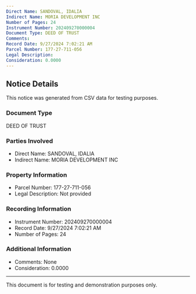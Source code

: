 ```yaml
---
Direct Name: SANDOVAL, IDALIA
Indirect Name: MORIA DEVELOPMENT INC
Number of Pages: 24
Instrument Number: 202409270000004
Document Type: DEED OF TRUST
Comments: 
Record Date: 9/27/2024 7:02:21 AM
Parcel Number: 177-27-711-056
Legal Description: 
Consideration: 0.0000
---
```


## Notice Details

This notice was generated from CSV data for testing purposes.

### Document Type
DEED OF TRUST

### Parties Involved
- Direct Name: SANDOVAL, IDALIA
- Indirect Name: MORIA DEVELOPMENT INC

### Property Information
- Parcel Number: 177-27-711-056
- Legal Description: Not provided

### Recording Information
- Instrument Number: 202409270000004
- Record Date: 9/27/2024 7:02:21 AM
- Number of Pages: 24

### Additional Information
- Comments: None
- Consideration: 0.0000

---

This document is for testing and demonstration purposes only.
